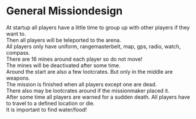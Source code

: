 # General Missiondesign
At startup all players have a little time to group up with other players if they want to.  
Then all players will be teleported to the arena.  
All players only have uniform, rangemasterbelt, map, gps, radio, watch, compass.  
There are 16 mines around each player so do not move!  
The mines will be deactivated after some time.  
Around the start are also a few lootcrates. But only in the middle are weapons.  
The mission is finished when all players except one are dead.  
There also may be lootcrates around if the missionmaker placed it.  
After some time all players are warned for a sudden death. All players have to travel to a defined location or die.  
It is important to find water/food!  